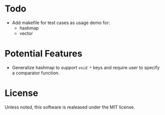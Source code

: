 # Todo

- Add makefile for test cases as usage demo for:
    - hashmap
    - vector


# Potential Features

- Generalize hashmap to support `void *` keys and require user to  specify
  a comparator function.


# License

Unless noted, this software is realeased under the MIT license.
